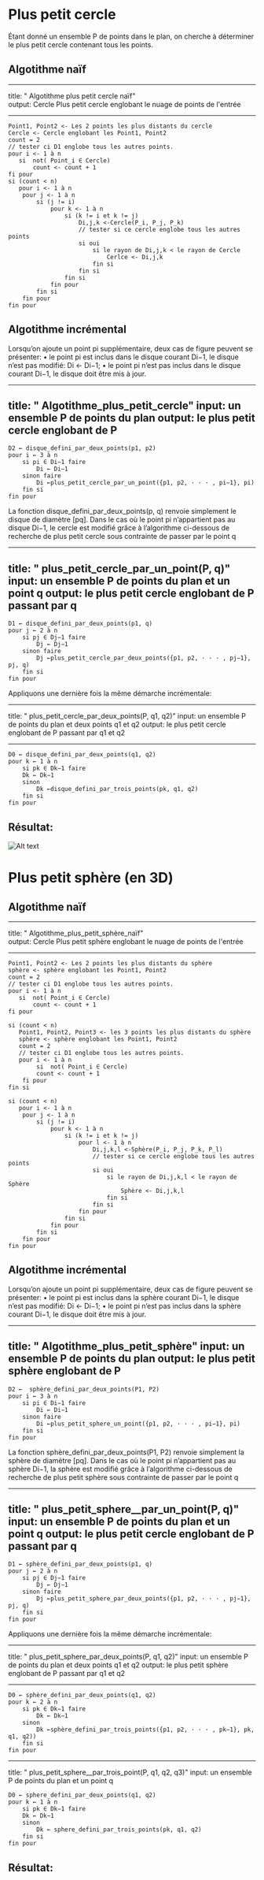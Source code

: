 # Plus petit cercle
Étant donné un ensemble P de points dans le plan, on cherche à déterminer le plus petit cercle contenant tous les points.

## Algotithme naïf
---
title: " Algotithme plus petit cercle naïf" </br>
output: Cercle Plus petit cercle englobant le nuage de points de l'entrée

---
```{r, eval = FALSE}
Point1, Point2 <- Les 2 points les plus distants du cercle
Cercle <- Cercle englobant les Point1, Point2
count = 2
// tester ci D1 englobe tous les autres points.
pour i <- 1 à n
   si  not( Point_i ∈ Cercle)
       count <- count + 1
fi pour 
si (count < n)
   pour i <- 1 à n
    pour j <- 1 à n
        si (j != i)
            pour k <- 1 à n
                si (k != i et k != j)
                    Di,j,k <-Cercle(P_i, P_j, P_k)
                    // tester si ce cercle englobe tous les autres points
                    si oui
                        si le rayon de Di,j,k < le rayon de Cercle
                            Cerlce <- Di,j,k
                        fin si
                    fin si
                fin si
            fin pour
        fin si
    fin pour
fin pour   
```

## Algotithme incrémental

Lorsqu’on ajoute un point pi supplémentaire, deux cas de figure peuvent se présenter:
• le point pi est inclus dans le disque courant Di−1, le disque n’est pas modifié: Di ← Di−1;
• le point pi n’est pas inclus dans le disque courant Di−1, le disque doit être mis à jour.

---
title: " Algotithme_plus_petit_cercle"
input: un ensemble P de points du plan
output: le plus petit cercle englobant de P
---
```{r, eval = FALSE}
D2 ← disque_defini_par_deux_points(p1, p2)
pour i ← 3 à n
    si pi ∈ Di−1 faire
        Di ← Di−1
    sinon faire
        Di ←plus_petit_cercle_par_un_point({p1, p2, · · · , pi−1}, pi)
    fin si
fin pour
```
La fonction disque_defini_par_deux_points(p, q) renvoie simplement le disque de diamètre [pq].
Dans le cas où le point pi n’appartient pas au disque Di−1, le cercle est modifié grâce à l’algorithme ci-dessous de recherche de plus petit cercle sous contrainte de passer par le point q

---
title: " plus_petit_cercle_par_un_point(P, q)"
input: un ensemble P de points du plan et un point q
output: le plus petit cercle englobant de P passant par q
---
```{r, eval = FALSE}
D1 ← disque_defini_par_deux_points(p1, q)
pour j ← 2 à n
    si pj ∈ Dj−1 faire
        Dj ← Dj−1
    sinon faire
        Dj ←plus_petit_cercle_par_deux_points({p1, p2, · · · , pj−1}, pj, q)
    fin si
fin pour
```
Appliquons une dernière fois la même démarche incrémentale:

---
title: " plus_petit_cercle_par_deux_points(P, q1, q2)"
input: un ensemble P de points du plan et deux points q1 et q2
output: le plus petit cercle englobant de P passant par q1 et q2

---
```{r, eval = FALSE}
D0 ← disque_defini_par_deux_points(q1, q2)
pour k ← 1 à n
    si pk ∈ Dk−1 faire
    Dk ← Dk−1
    sinon
        Dk ←disque_defini_par_trois_points(pk, q1, q2)
    fin si
fin pour
```
## Résultat:
![Alt text](https://github.com/SABIR-ILYASS/Plus_petit_cercle_englobant/blob/main/Picture2D.png)
<img scr="https://github.com/SABIR-ILYASS/Plus_petit_cercle_englobant/blob/main/Picture2D.png">

# Plus petit sphère (en 3D)
## Algotithme naïf
---
title: " Algotithme_plus_petit_sphère_naïf" </br>
output: Cercle Plus petit sphère englobant le nuage de points de l'entrée

---
```{r, eval = FALSE}
Point1, Point2 <- Les 2 points les plus distants du sphère
sphère <- sphère englobant les Point1, Point2
count = 2
// tester ci D1 englobe tous les autres points.
pour i <- 1 à n
   si  not( Point_i ∈ Cercle)
       count <- count + 1
fi pour 

si (count < n)
   Point1, Point2, Point3 <- les 3 points les plus distants du sphère
   sphère <- sphère englobant les Point1, Point2
   count = 2
   // tester ci D1 englobe tous les autres points.
   pour i <- 1 à n
        si  not( Point_i ∈ Cercle)
        count <- count + 1
    fi pour
fin si

si (count < n)
   pour i <- 1 à n
    pour j <- 1 à n
        si (j != i)
            pour k <- 1 à n
                si (k != i et k != j)
                    pour l <- 1 à n
                        Di,j,k,l <-Sphère(P_i, P_j, P_k, P_l)
                        // tester si ce cercle englobe tous les autres points
                        si oui
                            si le rayon de Di,j,k,l < le rayon de Sphère
                                Sphère <- Di,j,k,l
                            fin si
                        fin si
                    fin pour
                fin si
            fin pour
        fin si
    fin pour
fin pour   
```
## Algotithme incrémental

Lorsqu’on ajoute un point pi supplémentaire, deux cas de figure peuvent se présenter:
• le point pi est inclus dans la sphère courant Di−1, le disque n’est pas modifié: Di ← Di−1;
• le point pi n’est pas inclus dans la sphère courant Di−1, le disque doit être mis à jour.

---
title: " Algotithme_plus_petit_sphère"
input: un ensemble P de points du plan
output: le plus petit sphère englobant de P
---
```{r, eval = FALSE}
D2 ←  sphère_defini_par_deux_points(P1, P2)
pour i ← 3 à n
    si pi ∈ Di−1 faire
        Di ← Di−1
    sinon faire
        Di ←plus_petit_sphere_un_point({p1, p2, · · · , pi−1}, pi)
    fin si
fin pour
```
La fonction sphère_defini_par_deux_points(P1, P2) renvoie simplement la sphère de diamètre [pq].
Dans le cas où le point pi n’appartient pas au sphère Di−1, la sphère est modifié grâce à l’algorithme ci-dessous de recherche de plus petit sphère sous contrainte de passer par le point q

---
title: " plus_petit_sphere__par_un_point(P, q)"
input: un ensemble P de points du plan et un point q
output: le plus petit cercle englobant de P passant par q
---
```{r, eval = FALSE}
D1 ← sphère_defini_par_deux_points(p1, q)
pour j ← 2 à n
    si pj ∈ Dj−1 faire
        Dj ← Dj−1
    sinon faire
        Dj ←plus_petit_sphere_par_deux_points({p1, p2, · · · , pj−1}, pj, q)
    fin si
fin pour
```
Appliquons une dernière fois la même démarche incrémentale:

---
title: " plus_petit_sphere_par_deux_points(P, q1, q2)"
input: un ensemble P de points du plan et deux points q1 et q2
output: le plus petit sphère englobant de P passant par q1 et q2

---
```{r, eval = FALSE}
D0 ← sphère_defini_par_deux_points(q1, q2)
pour k ← 2 à n
    si pk ∈ Dk−1 faire
        Dk ← Dk−1
    sinon
        Dk ←sphère_defini_par_trois_points({p1, p2, · · · , pk−1}, pk, q1, q2))
    fin si
fin pour
```

---
title: " plus_petit_sphere__par_trois_point(P, q1, q2, q3)"
input: un ensemble P de points du plan et un point q

```{r, eval = FALSE}
D0 ← sphere_defini_par_deux_points(q1, q2)
pour k ← 1 à n
    si pk ∈ Dk−1 faire
    Dk ← Dk−1
    sinon
        Dk ← sphere_defini_par_trois_points(pk, q1, q2)
    fin si
fin pour
```

## Résultat:

